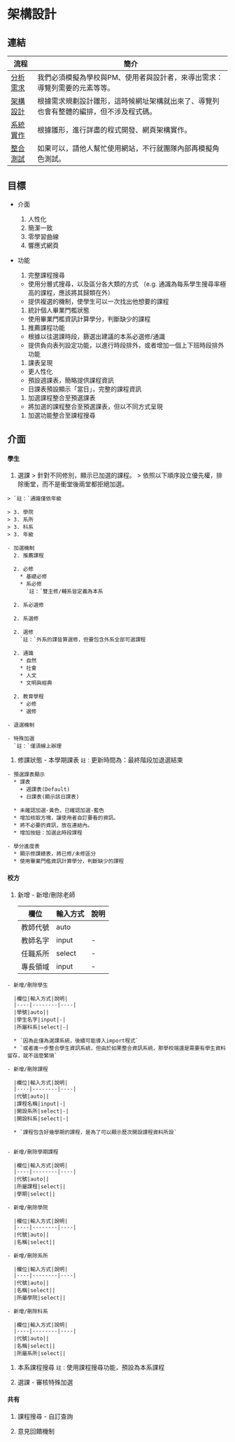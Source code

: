 # 架構設計

## 連結
流程|簡介
-------|---------
[分析需求](./requirement.md)|我們必須模擬為學校與PM、使用者與設計者，來導出需求：導覽列需要的元素等等。
[架構設計](./design.md)|根據需求規劃設計雛形，這時候網址架構就出來了、導覽列也會有整體的編排，但不涉及程式碼。
[系統實作](./implement.md)|根據雛形，進行詳盡的程式開發、網頁架構實作。
[整合測試](./test.md)|如果可以，請他人幫忙使用網站，不行就團隊內部再模擬角色測試。

## 目標
  - 介面
    1. 人性化
    1. 簡潔一致
    1. 零學習曲線
    1. 響應式網頁

  - 功能
    1. 完整課程搜尋
      * 使用分層式搜尋，以及區分各大類的方式
       （e.g. 通識為每系學生搜尋率極高的課程，應該將其歸類在外）
       * 提供複選的機制，使學生可以一次找出他想要的課程

    1. 統計個人畢業門檻狀態
      * 使用畢業門檻資訊計算學分，判斷缺少的課程

    1. 推薦課程功能
      * 根據以往選課時段，篩選出建議的本系必選修/通識
      * 提供負向表列設定功能，以進行時段排外，或者增加一個上下班時段排外功能

    1. 課表呈現
      * 更人性化
      * 預設週課表，簡略提供課程資訊
      * 日課表預設顯示「當日」，完整的課程資訊

    1. 加選課程整合至預選課表
      * 將加選的課程整合至預選課表，但以不同方式呈現

    1. 加選功能整合至課程搜尋

## 介面
####  學生
  1. 選課
    > 針對不同修別，顯示已加選的課程。
    > 依照以下順序設立優先權，排除衝堂，而不是衝堂後兩堂都拒絕加選。

    > `註：`通識僅依年級

    > 3. 學院
    > 3. 系所
    > 3. 科系
    > 3. 年級

    - 加選機制
      2. 推薦課程

      2. 必修
        * 基礎必修
        * 系必修
          `註：`雙主修/輔系皆定義為本系

      2. 系必選修

      2. 系選修

      2. 選修
        `註：`外系的課皆算選修，但要包含外系全部可選課程

      2. 通識
        * 自然
        * 社會
        * 人文
        * 文明與經典

      2. 教育學程
        * 必修
        * 選修

    - 退選機制

    - 特殊加選
      `註：`僅須線上辦理

  1. 修課狀態
    - 本學期課表
      `註：`更新時間為：最終階段加退選結束

    - 預選課表顯示
      * 課表
        + 週課表(Default)
        + 日課表(顯示該日課表)

      * 未確認加選-黃色，已確認加選-藍色
      * 增加核取方塊，讓使用者自訂要看的資訊。
      * 將不必要的資訊，放在連結內。
      * 增加按鈕：加選此時段課程

    - 學分進度表
      * 顯示修課總表，將已修/未修區分
      * 使用畢業門檻資訊計算學分，判斷缺少的課程

#### 校方
  1. 新增
    - 新增/刪除老師

      |欄位|輸入方式|說明|
      |----|--------|----|
      |教師代號|auto||
      |教師名字|input|-|
      |任職系所|select|-|
      |專長領域|input|-|


    - 新增/刪除學生

      |欄位|輸入方式|說明|
      |----|--------|----|
      |學號|auto||
      |學生名字|input|-|
      |所屬科系|select|-|

      * `因為此僅為選課系統，後續可能導入import程式`
      * `或者進一步整合學生資訊系統，但由於如果整合資訊系統，那學校端還是需要有學生資料留存，就不這麼繁瑣`

    - 新增/刪除課程

      |欄位|輸入方式|說明|
      |----|--------|----|
      |代號|auto||
      |課程名稱|input|-|
      |開設系所|select|-|
      |開設科系|select|-|

      * `課程包含好幾學期的課程，是為了可以顯示歷次開設課程資料所設`


    - 新增/刪除學期課程

      |欄位|輸入方式|說明|
      |----|--------|----|
      |代號|auto||
      |所屬課程|select||
      |學期|select||

    - 新增/刪除學院

      |欄位|輸入方式|說明|
      |----|--------|----|
      |代號|auto||
      |名稱|select||

    - 新增/刪除系所  

      |欄位|輸入方式|說明|
      |----|--------|----|
      |代號|auto||
      |名稱|select||
      |所屬學院|select||

    - 新增/刪除科系  

      |欄位|輸入方式|說明|
      |----|--------|----|
      |代號|auto||
      |名稱|select||
      |所屬系所|select||

  1. 本系課程搜尋
    `註：`使用課程搜尋功能，預設為本系課程

  1. 選課
    - 審核特殊加選

#### 共有
  1. 課程搜尋
    - 自訂查詢

  1. 意見回饋機制
